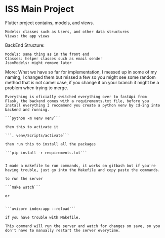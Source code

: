 # ISS Main Project

Flutter project contains, models, and views.

    Models: classes such as Users, and other data structures
    Views: the app views

BackEnd Structure:

    Models: same thing as in the front end
    Classes: helper classes such as email sender
    JsonModels: might remove later

More:
What we have so far for implementation, I messed up in some of my naming, I changed them but missed a few so you might see some random method that is not camel case, if you change it on your branch it might be a problem when trying to merge.

    Everything is oficially switched everything over to fastApi from Flask, the backend comes with a requirements.txt file, before you install everything I recommend you create a python venv by cd-ing into backend and running.

    ```python -m venv venv```

    then this to activate it

    ```. venv/Scripts/activate```

    then run this to install all the packages

    ```pip install -r requirements.txt```


    I made a makefile to run commands, it works on gitbash but if you're having trouble, just go into the Makefile and copy paste the commands.

    to run the server

    ```make watch```

    or


    ```uvicorn index:app --reload```

    if you have trouble with Makefile.

    This command will run the server and watch for changes on save, so you don't have to manually restart the server everytime.

